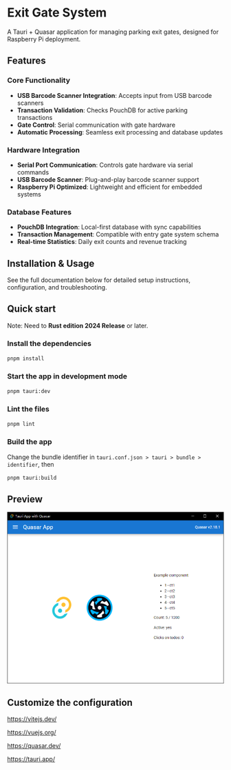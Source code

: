 # Exit Gate System

A Tauri + Quasar application for managing parking exit gates, designed for Raspberry Pi deployment.

## Features

### Core Functionality
- **USB Barcode Scanner Integration**: Accepts input from USB barcode scanners
- **Transaction Validation**: Checks PouchDB for active parking transactions
- **Gate Control**: Serial communication with gate hardware
- **Automatic Processing**: Seamless exit processing and database updates

### Hardware Integration
- **Serial Port Communication**: Controls gate hardware via serial commands
- **USB Barcode Scanner**: Plug-and-play barcode scanner support
- **Raspberry Pi Optimized**: Lightweight and efficient for embedded systems

### Database Features
- **PouchDB Integration**: Local-first database with sync capabilities
- **Transaction Management**: Compatible with entry gate system schema
- **Real-time Statistics**: Daily exit counts and revenue tracking

## Installation & Usage

See the full documentation below for detailed setup instructions, configuration, and troubleshooting.

## Quick start

Note: Need to **Rust edition 2024 Release** or later.

### Install the dependencies

```bash
pnpm install
```

### Start the app in development mode

```bash
pnpm tauri:dev
```

### Lint the files

```bash
pnpm lint
```

### Build the app

Change the bundle identifier in `tauri.conf.json > tauri > bundle > identifier`, then

```bash
pnpm tauri:build
```
## Preview

![preview.png](preview.png)

## Customize the configuration

https://vitejs.dev/

https://vuejs.org/

https://quasar.dev/

https://tauri.app/
